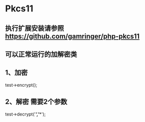 # Pkcs11

## 执行扩展安装请参照 https://github.com/gamringer/php-pkcs11

## 可以正常运行的加解密类

## 1、加密
test->encrypt();

## 2、解密  需要2个参数
test->decrypt('*********','**********');




